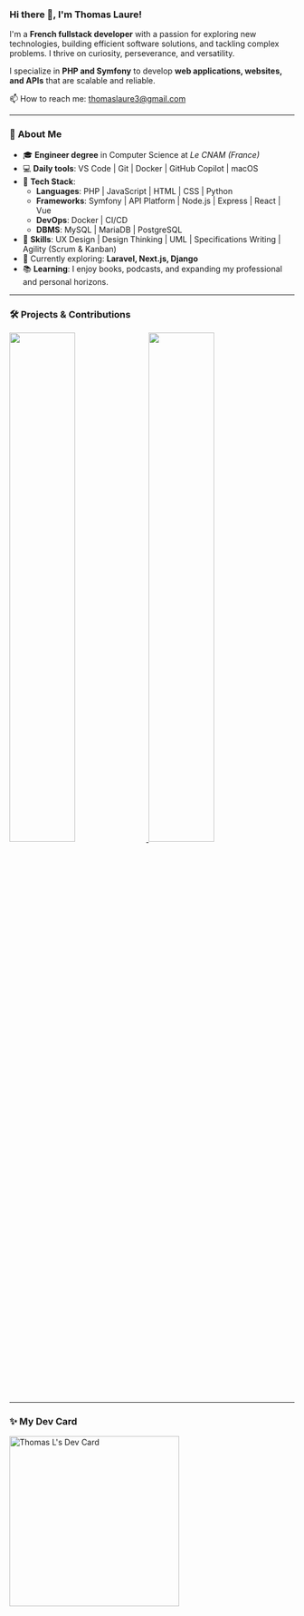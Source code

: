 ### Hi there 👋, **I'm Thomas Laure!**

I'm a **French fullstack developer** with a passion for exploring new technologies, building efficient software solutions, and tackling complex problems. I thrive on curiosity, perseverance, and versatility.

I specialize in **PHP and Symfony** to develop **web applications, websites, and APIs** that are scalable and reliable.

📫 How to reach me: [thomaslaure3@gmail.com](mailto:thomaslaure3@gmail.com)

<!-- Calendly badge widget begin -->
<link href="https://assets.calendly.com/assets/external/widget.css" rel="stylesheet">
<script src="https://assets.calendly.com/assets/external/widget.js" type="text/javascript" async></script>
<script type="text/javascript">window.onload = function() { Calendly.initBadgeWidget({ url: 'https://calendly.com/thomaslaure3/30min', text: 'Schedule time with me', color: '#0069ff', textColor: '#ffffff' }); }</script>
<!-- Calendly badge widget end -->

---

### 🚀 **About Me**

- 🎓 **Engineer degree** in Computer Science at *Le CNAM (France)*  
- 💻 **Daily tools**: VS Code | Git | Docker | GitHub Copilot | macOS  
- 🧰 **Tech Stack**:  
  - **Languages**: PHP | JavaScript | HTML | CSS | Python  
  - **Frameworks**: Symfony | API Platform | Node.js | Express | React | Vue
  - **DevOps**: Docker | CI/CD
  - **DBMS**: MySQL | MariaDB | PostgreSQL
- 🧩 **Skills**: UX Design | Design Thinking | UML | Specifications Writing | Agility (Scrum & Kanban)
- 🌱 Currently exploring: **Laravel, Next.js, Django**  
- 📚 **Learning**: I enjoy books, podcasts, and expanding my professional and personal horizons.  

---

### 🛠️ **Projects & Contributions**

<a href="https://github.com/thlaure">
  <img src="https://github-readme-stats.vercel.app/api?username=thlaure&show_icons=true&theme=radical" width="48%" />
</a>
<a href="https://github.com/thlaure">
  <img src="https://github-readme-stats.vercel.app/api/top-langs/?username=thlaure&layout=compact&theme=radical" width="48%" />
</a>

---

### ✨ **My Dev Card**

<a href="https://app.daily.dev/Thomas_L">
  <img src="https://api.daily.dev/devcards/9cef2e19aa964ce4af7703c1f3c5c3ab.png?r=niu" width="300" alt="Thomas L's Dev Card" />
</a>
